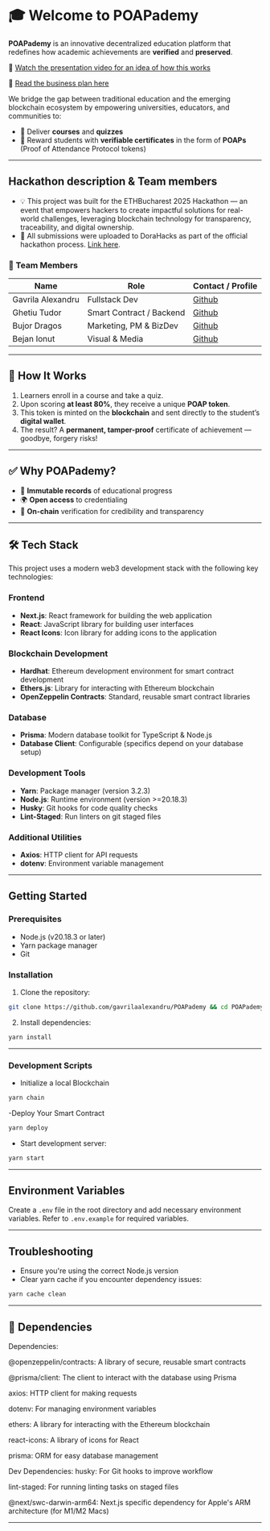 # 🎓 Welcome to POAPademy

**POAPademy** is an innovative decentralized education platform that redefines how academic achievements are **verified** and **preserved**.

🎥 [Watch the presentation video for an idea of how this works](https://www.youtube.com/watch?v=L8Q6gqO6rMc)

🚀 [Read the business plan here](https://github.com/gavrilaalexandru/POAPademy/blob/main/business%20plan%20poapademy.pdf)

We bridge the gap between traditional education and the emerging blockchain ecosystem by empowering universities, educators, and communities to:
- 🧠 Deliver **courses** and **quizzes**
- 🎯 Reward students with **verifiable certificates** in the form of **POAPs** (Proof of Attendance Protocol tokens)
---

## Hackathon description & Team members

- 💡 This project was built for the ETHBucharest 2025 Hackathon — an event that empowers hackers to create impactful solutions for real-world challenges, leveraging blockchain technology for transparency, traceability, and digital ownership.
- 📎 All submissions were uploaded to DoraHacks as part of the official hackathon process. [Link here](https://dorahacks.io/hackathon/ethbucharest2025/buidl).


### 👥 Team Members

| Name             | Role                     | Contact / Profile                            |
|------------------|--------------------------|----------------------------------------------|
| Gavrila Alexandru| Fullstack Dev            | [Github](https://github.com/gavrilaalexandru)|
| Ghetiu Tudor     | Smart Contract / Backend | [Github](https://github.com/GhetiuTudor)     |
| Bujor Dragos     | Marketing, PM & BizDev   | [Github](https://github.com/bujordragos)     |
| Bejan Ionut      | Visual & Media           | [Github](https://github.com/Bejan1234)       |

---

## 🔐 How It Works

1. Learners enroll in a course and take a quiz.
2. Upon scoring **at least 80%**, they receive a unique **POAP token**.
3. This token is minted on the **blockchain** and sent directly to the student’s **digital wallet**.
4. The result? A **permanent, tamper-proof** certificate of achievement — goodbye, forgery risks!

---

## ✅ Why POAPademy?

- 📜 **Immutable records** of educational progress  
- 🌍 **Open access** to credentialing  
- 🔗 **On-chain** verification for credibility and transparency  

---

## 🛠 Tech Stack

This project uses a modern web3 development stack with the following key technologies:

### Frontend
- **Next.js**: React framework for building the web application
- **React**: JavaScript library for building user interfaces
- **React Icons**: Icon library for adding icons to the application

### Blockchain Development
- **Hardhat**: Ethereum development environment for smart contract development
- **Ethers.js**: Library for interacting with Ethereum blockchain
- **OpenZeppelin Contracts**: Standard, reusable smart contract libraries

### Database
- **Prisma**: Modern database toolkit for TypeScript & Node.js
- **Database Client**: Configurable (specifics depend on your database setup)

### Development Tools
- **Yarn**: Package manager (version 3.2.3)
- **Node.js**: Runtime environment (version >=20.18.3)
- **Husky**: Git hooks for code quality checks
- **Lint-Staged**: Run linters on git staged files

### Additional Utilities
- **Axios**: HTTP client for API requests
- **dotenv**: Environment variable management

---

## Getting Started

### Prerequisites
- Node.js (v20.18.3 or later)
- Yarn package manager
- Git

### Installation

1. Clone the repository:
```bash
git clone https://github.com/gavrilaalexandru/POAPademy && cd POAPademy
```

2. Install dependencies:
```bash
yarn install
```
---

### Development Scripts

- Initialize a local Blockchain
```bash
yarn chain
```

-Deploy Your Smart Contract
```bash
yarn deploy
```

- Start development server:
```bash
yarn start
```

---

## Environment Variables

Create a `.env` file in the root directory and add necessary environment variables. Refer to `.env.example` for required variables.

---

## Troubleshooting

- Ensure you're using the correct Node.js version
- Clear yarn cache if you encounter dependency issues:
```bash
yarn cache clean
```

---

## 📜 Dependencies
Dependencies:

@openzeppelin/contracts: A library of secure, reusable smart contracts

@prisma/client: The client to interact with the database using Prisma

axios: HTTP client for making requests

dotenv: For managing environment variables

ethers: A library for interacting with the Ethereum blockchain

react-icons: A library of icons for React

prisma: ORM for easy database management

Dev Dependencies:
husky: For Git hooks to improve workflow

lint-staged: For running linting tasks on staged files

@next/swc-darwin-arm64: Next.js specific dependency for Apple's ARM architecture (for M1/M2 Macs)

---
